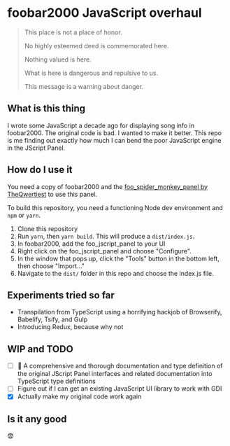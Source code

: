 # foobar2000 JavaScript overhaul

> This place is not a place of honor.
>
> No highly esteemed deed is commemorated here.
>
> Nothing valued is here.
>
> What is here is dangerous and repulsive to us.
>
> This message is a warning about danger.

## What is this thing

I wrote some JavaScript a decade ago for displaying song info in foobar2000. The original code is bad. I wanted to make it better. This repo is me finding out exactly how much I can bend the poor JavaScript engine in the JScript Panel.

## How do I use it

You need a copy of foobar2000 and the [foo_spider_monkey_panel by TheQwertiest](https://github.com/TheQwertiest/foo_spider_monkey_panel) to use this panel.

To build this repository, you need a functioning Node dev environment and `npm` or `yarn`.

1.  Clone this repository
1.  Run `yarn`, then `yarn build`. This will produce a `dist/index.js`.
1.  In foobar2000, add the foo_jscript_panel to your UI
1.  Right click on the foo_jscript_panel and choose "Configure".
1.  In the window that pops up, click the "Tools" button in the bottom left, then choose "Import..."
1.  Navigate to the `dist/` folder in this repo and choose the index.js file.

## Experiments tried so far

* Transpilation from TypeScript using a horrifying hackjob of Browserify, Babelify, Tsify, and Gulp
* Introducing Redux, because why not

## WIP and TODO

* [ ] 🏃‍ A comprehensive and thorough documentation and type definition of the original JScript Panel interfaces and related documentation into TypeScript type definitions
* [ ] Figure out if I can get an existing JavaScript UI library to work with GDI
* [x] Actually make my original code work again

## Is it any good

😨
